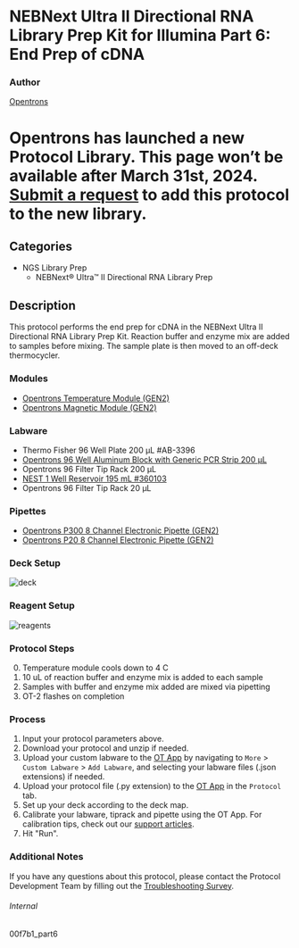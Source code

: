 # NEBNext Ultra II Directional RNA Library Prep Kit for Illumina Part 6: End Prep of cDNA


### Author
[Opentrons](https://opentrons.com/)



# Opentrons has launched a new Protocol Library. This page won’t be available after March 31st, 2024. [Submit a request](https://docs.google.com/forms/d/e/1FAIpQLSdYYp9QCKow4nn0KlCVsMS3HX0eJ0N9O7-erajKvcpT0lWbSg/viewform) to add this protocol to the new library.

## Categories
* NGS Library Prep
	* NEBNext® Ultra™ II Directional RNA Library Prep


## Description
This protocol performs the end prep for cDNA in the NEBNext Ultra II Directional RNA Library Prep Kit.
Reaction buffer and enzyme mix are added to samples before mixing. The sample plate is then moved to
an off-deck thermocycler.


### Modules
* [Opentrons Temperature Module (GEN2)](https://shop.opentrons.com/temperature-module-gen2/)
* [Opentrons Magnetic Module (GEN2)](https://shop.opentrons.com/magnetic-module-gen2/)


### Labware
* Thermo Fisher 96 Well Plate 200 µL #AB-3396
* [Opentrons 96 Well Aluminum Block with Generic PCR Strip 200 µL](https://shop.opentrons.com/collections/hardware-modules/products/aluminum-block-set)
* Opentrons 96 Filter Tip Rack 200 µL
* [NEST 1 Well Reservoir 195 mL #360103](http://www.cell-nest.com/page94?_l=en&product_id=102)
* Opentrons 96 Filter Tip Rack 20 µL


### Pipettes
* [Opentrons P300 8 Channel Electronic Pipette (GEN2)](https://shop.opentrons.com/8-channel-electronic-pipette/)
* [Opentrons P20 8 Channel Electronic Pipette (GEN2)](https://shop.opentrons.com/8-channel-electronic-pipette/)


### Deck Setup
![deck](https://opentrons-protocol-library-website.s3.amazonaws.com/custom-README-images/00f7b1/Part+6/deck.png)


### Reagent Setup
![reagents](https://opentrons-protocol-library-website.s3.amazonaws.com/custom-README-images/00f7b1/Part+6/reagents.png)


### Protocol Steps
0. Temperature module cools down to 4 C
1. 10 uL of reaction buffer and enzyme mix is added to each sample
2. Samples with buffer and enzyme mix added are mixed via pipetting
3. OT-2 flashes on completion


### Process
1. Input your protocol parameters above.
2. Download your protocol and unzip if needed.
3. Upload your custom labware to the [OT App](https://opentrons.com/ot-app) by navigating to `More` > `Custom Labware` > `Add Labware`, and selecting your labware files (.json extensions) if needed.
4. Upload your protocol file (.py extension) to the [OT App](https://opentrons.com/ot-app) in the `Protocol` tab.
5. Set up your deck according to the deck map.
6. Calibrate your labware, tiprack and pipette using the OT App. For calibration tips, check out our [support articles](https://support.opentrons.com/en/collections/1559720-guide-for-getting-started-with-the-ot-2).
7. Hit "Run".


### Additional Notes
If you have any questions about this protocol, please contact the Protocol Development Team by filling out the [Troubleshooting Survey](https://protocol-troubleshooting.paperform.co/).


###### Internal
00f7b1_part6
